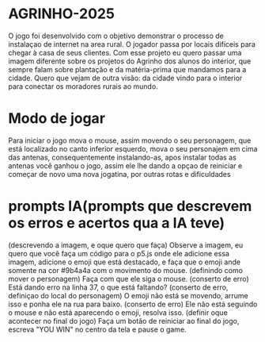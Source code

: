 # AGRINHO-2025
O jogo foi desenvolvido com o objetivo demonstrar o processo de instalaçao de internet na area rural. O jogador passa por locais difíceis para chegar à casa de seus clientes.
Com esse projeto eu quero passar uma imagem diferente sobre os projetos do Agrinho dos alunos do interior, que sempre falam sobre plantação e da matéria-prima que mandamos para a cidade. Quero que vejam de outra visão: da cidade vindo para o interior para conectar os moradores rurais ao mundo.

# Modo de jogar
Para iniciar o jogo mova o mouse, assim movendo o seu personagem, que está localizado no canto inferior esquerdo, mova o seu personajem em cima das antenas, consequentemente instalando-as, apos instalar todas as antenas você ganhou o jogo, assim ele lhe dando a opçao de reiniciar e começar de novo uma nova jogatina, por outras rotas e dificuldades

# prompts IA(prompts que descrevem os erros e acertos qua a IA teve)
(descrevendo a imagem, e oque quero que faça)
Observe a imagem, eu quero que você faça um código para o p5.js onde ele adicione essa imagem, adicione o emoji que está destacado, e faça que o emoji ande somente na cor #9b4a4a com o movimento do mouse. 
(definindo como mover o personagem)
Faça com que ele siga o mouse.
(conserto de erro)
Está dando erro na linha 37, o que está faltando?
(conserto de erro, definiçao do local do personagem)
O emoji não está se movendo, arrume isso e ponha ele na rua para baixo.
(conserto de erro)
Ele não está seguindo o mouse e não está aparecendo o emoji, resolva isso.
(definir oque acontecer no final do jogo)
Faça um botão de reiniciar ao final do jogo, escreva "YOU WIN" no centro da tela e pause o game. 










